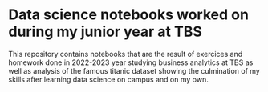 # Data science notebooks worked on during my junior year at TBS
This repository contains notebooks that are the result of exercices and homework done in 2022-2023 year studying business analytics at TBS 
as well as analysis of the famous titanic dataset showing the culmination of my skills after learning data science on campus and on my own.
